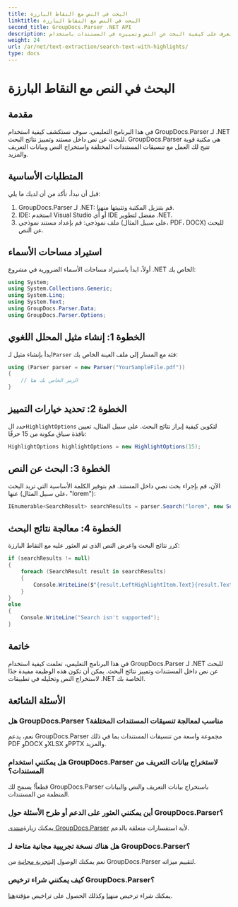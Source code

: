 ```yaml
---
title: البحث في النص مع النقاط البارزة
linktitle: البحث في النص مع النقاط البارزة
second_title: GroupDocs.Parser .NET API
description: تعرف على كيفية البحث عن النص وتمييزه في المستندات باستخدام GroupDocs.Parser لـ .NET. استخراج رؤى قيمة بكفاءة.
weight: 24
url: /ar/net/text-extraction/search-text-with-highlights/
type: docs
---
```

# البحث في النص مع النقاط البارزة

## مقدمة
في هذا البرنامج التعليمي، سوف نستكشف كيفية استخدام GroupDocs.Parser لـ .NET للبحث عن نص داخل مستند وتمييز نتائج البحث. GroupDocs.Parser هي مكتبة قوية تتيح لك العمل مع تنسيقات المستندات المختلفة واستخراج النص وبيانات التعريف والمزيد.
## المتطلبات الأساسية
قبل أن نبدأ، تأكد من أن لديك ما يلي:
1.  GroupDocs.Parser لـ .NET: قم بتنزيل المكتبة وتثبيتها من[هنا](https://releases.groupdocs.com/parser/net/).
2. IDE: استخدم Visual Studio أو أي IDE مفضل لتطوير .NET.
3. ملف نموذجي: قم بإعداد مستند نموذجي (على سبيل المثال، PDF، DOCX) للبحث عن النص.

## استيراد مساحات الأسماء
أولاً، ابدأ باستيراد مساحات الأسماء الضرورية في مشروع .NET الخاص بك:
```csharp
using System;
using System.Collections.Generic;
using System.Linq;
using System.Text;
using GroupDocs.Parser.Data;
using GroupDocs.Parser.Options;
```
## الخطوة 1: إنشاء مثيل المحلل اللغوي
 ابدأ بإنشاء مثيل لـ`Parser` فئة مع المسار إلى ملف العينة الخاص بك:
```csharp
using (Parser parser = new Parser("YourSampleFile.pdf"))
{
    // الرمز الخاص بك هنا
}
```
## الخطوة 2: تحديد خيارات التمييز
 حدد ال`HighlightOptions` لتكوين كيفية إبراز نتائج البحث. على سبيل المثال، تعيين نافذة سياق مكونة من 15 حرفًا:
```csharp
HighlightOptions highlightOptions = new HighlightOptions(15);
```
## الخطوة 3: البحث عن النص
الآن، قم بإجراء بحث نصي داخل المستند. قم بتوفير الكلمة الأساسية التي تريد البحث عنها (على سبيل المثال، "lorem"):
```csharp
IEnumerable<SearchResult> searchResults = parser.Search("lorem", new SearchOptions(true, false, false, highlightOptions));
```
## الخطوة 4: معالجة نتائج البحث
كرر نتائج البحث واعرض النص الذي تم العثور عليه مع النقاط البارزة:
```csharp
if (searchResults != null)
{
    foreach (SearchResult result in searchResults)
    {
        Console.WriteLine($"{result.LeftHighlightItem.Text}{result.Text}{result.RightHighlightItem.Text}");
    }
}
else
{
    Console.WriteLine("Search isn't supported");
}
```

## خاتمة
في هذا البرنامج التعليمي، تعلمت كيفية استخدام GroupDocs.Parser لـ .NET للبحث عن نص داخل المستندات وتمييز نتائج البحث. يمكن أن تكون هذه الوظيفة مفيدة جدًا لاستخراج النص وتحليله في تطبيقات .NET الخاصة بك.

## الأسئلة الشائعة
### هل GroupDocs.Parser مناسب لمعالجة تنسيقات المستندات المختلفة؟
نعم، يدعم GroupDocs.Parser مجموعة واسعة من تنسيقات المستندات بما في ذلك PDF وDOCX وXLSX وPPTX والمزيد.
### هل يمكنني استخدام GroupDocs.Parser لاستخراج بيانات التعريف من المستندات؟
قطعاً! يسمح لك GroupDocs.Parser باستخراج بيانات التعريف والنص والبيانات المنظمة من المستندات.
### أين يمكنني العثور على الدعم أو طرح الأسئلة حول GroupDocs.Parser؟
 يمكنك زيارة[منتدى GroupDocs.Parser](https://forum.groupdocs.com/c/parser/17) لأية استفسارات متعلقة بالدعم.
### هل هناك نسخة تجريبية مجانية متاحة لـ GroupDocs.Parser؟
 نعم يمكنك الوصول إلى[تجربة مجانية](https://releases.groupdocs.com/) من GroupDocs.Parser لتقييم ميزاته.
### كيف يمكنني شراء ترخيص GroupDocs.Parser؟
 يمكنك شراء ترخيص من[هنا](https://purchase.groupdocs.com/buy) وكذلك الحصول على تراخيص مؤقتة[هنا](https://purchase.groupdocs.com/temporary-license/).